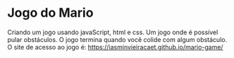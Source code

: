 # Jogo do Mario 
Criando um jogo usando javaScript, html e css.
Um jogo onde é possível pular obstáculos. O jogo termina quando você colide com algum obstáculo.
O site de acesso ao jogo é: https://iasminvieiracaet.github.io/mario-game/